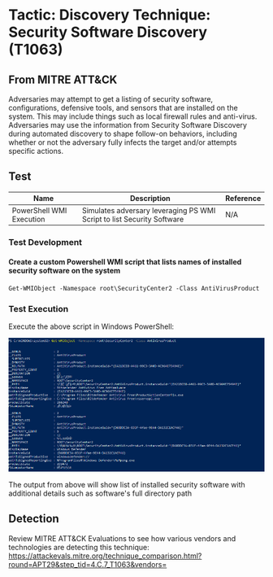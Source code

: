 <h1> Tactic: Discovery
Technique: Security Software Discovery (T1063)  </h1>
<h2> From MITRE ATT&CK </h2>

Adversaries may attempt to get a listing of security software, configurations, defensive tools, and sensors that are installed on the system. This may include things such as local firewall rules and anti-virus. Adversaries may use the information from Security Software Discovery during automated discovery to shape follow-on behaviors, including whether or not the adversary fully infects the target and/or attempts specific actions.

<h2> Test </h2>

Name                      | Description                                                             | Reference
------------------------- | ------------------------------------------------------------------------| ------------
PowerShell WMI Execution  | Simulates adversary leveraging PS WMI Script to list Security Software  | N/A 

<h3> Test Development </h3>

<h4> Create a custom Powershell WMI script that lists names of installed security software on the system </h3>


```
Get-WMIObject -Namespace root\SecurityCenter2 -Class AntiVirusProduct
```
<h3> Test Execution </h3>

Execute the above script in Windows PowerShell: 

![PowerShell_WMI; T1063](T1063_images/security-software-discovery-2.png)

The output from above will show list of installed security software with additional details such as software's full directory path 

<h2> Detection </h2>

Review MITRE ATT&CK Evaluations to see how various vendors and technologies are detecting this technique:
https://attackevals.mitre.org/technique_comparison.html?round=APT29&step_tid=4.C.7_T1063&vendors=
